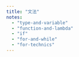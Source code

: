 ```yaml
---
title: "文法"
notes:
  - "type-and-variable"
  - "function-and-lambda"
  - "if"
  - "for-and-while"
  - "for-technics"
---
```

